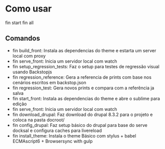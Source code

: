
# Como usar

fin start
fin all


## Comandos
 - fin build_front: Instala as dependencias do theme e estarta um server local com proxy
 - fin serve_front: Inicia um servidor local com watch
 - fin setup_regression_tests: Faz o setup para testes de regressão visual usando Backstopjs
 - fin regression_reference: Gera a referencia de prints com base nos cenários escritos em backstop.json
 - fin regression_test: Gera novos prints e compara com a referência ja salva
 - fin start_front: Instala as dependencias do theme e abre o sublime para edição
 - fin serve_front: Inicia um servidor local com watch
 - fin download_drupal: Faz download do drupal 8.3.2 para o projeto  e coloca na pasta docroot/
 - fin config_drupal: Faz setup básico do drupal para base do serve docksal e configura caches para livereload
 - fin install_theme: Instala o theme Básico com stylus + babel ECMAscript6 + Browsersync with gulp